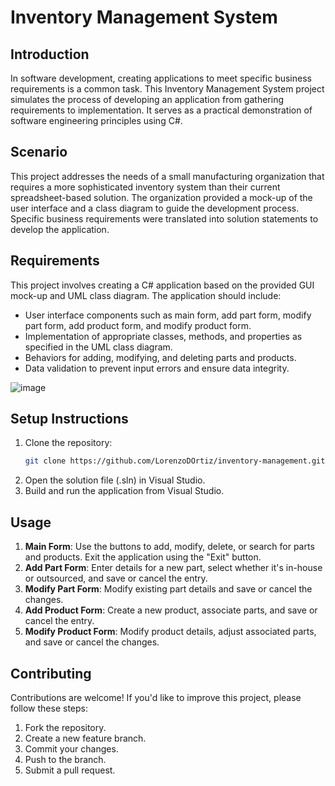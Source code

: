 # Inventory Management System

## Introduction
In software development, creating applications to meet specific business requirements is a common task. This Inventory Management System project simulates the process of developing an application from gathering requirements to implementation. It serves as a practical demonstration of software engineering principles using C#.

## Scenario
This project addresses the needs of a small manufacturing organization that requires a more sophisticated inventory system than their current spreadsheet-based solution. The organization provided a mock-up of the user interface and a class diagram to guide the development process. Specific business requirements were translated into solution statements to develop the application.

## Requirements
This project involves creating a C# application based on the provided GUI mock-up and UML class diagram. The application should include:
- User interface components such as main form, add part form, modify part form, add product form, and modify product form.
- Implementation of appropriate classes, methods, and properties as specified in the UML class diagram.
- Behaviors for adding, modifying, and deleting parts and products.
- Data validation to prevent input errors and ensure data integrity.

![image](https://github.com/LorenzoDOrtiz/Inventory-Management-System/assets/7910477/ce5be1a4-202b-42d9-a569-4650e7adb54f)

## Setup Instructions
1. Clone the repository:
   ```bash
   git clone https://github.com/LorenzoDOrtiz/inventory-management.git
   ```
2. Open the solution file (.sln) in Visual Studio.
3. Build and run the application from Visual Studio.

## Usage
1. **Main Form**: Use the buttons to add, modify, delete, or search for parts and products. Exit the application using the "Exit" button.
2. **Add Part Form**: Enter details for a new part, select whether it's in-house or outsourced, and save or cancel the entry.
3. **Modify Part Form**: Modify existing part details and save or cancel the changes.
4. **Add Product Form**: Create a new product, associate parts, and save or cancel the entry.
5. **Modify Product Form**: Modify product details, adjust associated parts, and save or cancel the changes.

## Contributing
Contributions are welcome! If you'd like to improve this project, please follow these steps:
1. Fork the repository.
2. Create a new feature branch.
3. Commit your changes.
4. Push to the branch.
5. Submit a pull request.
